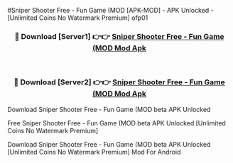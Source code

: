#Sniper Shooter Free - Fun Game (MOD [APK-MOD] - APK Unlocked - [Unlimited Coins No Watermark Premium] ofp01



<div align="center">

<h3>🔴 Download [Server1] 👉👉 <a href="https://momento.my/?title=Sniper_Shooter_Free_-_Fun_Game_(MOD">Sniper Shooter Free - Fun Game (MOD Mod Apk</a></h3><br>

<h3>🔴 Download [Server2] 👉👉 <a href="https://momento.my/?title=Sniper_Shooter_Free_-_Fun_Game_(MOD">Sniper Shooter Free - Fun Game (MOD Mod Apk</a></h3>
</div>



Download Sniper Shooter Free - Fun Game (MOD beta APK Unlocked

Free Sniper Shooter Free - Fun Game (MOD beta APK Unlocked [Unlimited Coins No Watermark Premium]

Download Sniper Shooter Free - Fun Game (MOD beta APK Unlocked [Unlimited Coins No Watermark Premium] Mod For Android
